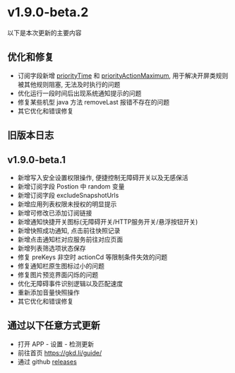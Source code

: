 # v1.9.0-beta.2

以下是本次更新的主要内容

## 优化和修复

- 订阅字段新增 [priorityTime](https://gkd.li/api/interfaces/RawCommonProps#prioritytime) 和 [priorityActionMaximum](https://gkd.li/api/interfaces/RawCommonProps#priorityactionmaximum), 用于解决开屏类规则被其他规则阻塞, 无法及时执行的问题
- 优化运行一段时间后出现系统通知提示的问题
- 修复某些机型 java 方法 removeLast 报错不存在的问题
- 其它优化和错误修复

## 旧版本日志

## v1.9.0-beta.1

- 新增写入安全设置权限操作, 便捷控制无障碍开关以及无感保活
- 新增订阅字段 Postion 中 random 变量
- 新增订阅字段 excludeSnapshotUrls
- 新增应用列表权限未授权的明显提示
- 新增可修改已添加订阅链接
- 新增通知快捷开关图标(无障碍开关/HTTP服务开关/悬浮按钮开关)
- 新增快照成功通知, 点击前往快照记录
- 新增点击通知栏对应服务前往对应页面
- 新增列表筛选项状态保存
- 修复 preKeys 非空时 actionCd 等限制条件失效的问题
- 修复通知栏原生图标过小的问题
- 修复图片预览界面闪烁的问题
- 优化无障碍事件识别逻辑以及匹配速度
- 重新添加音量快照操作
- 其它优化和错误修复

## 通过以下任意方式更新

- 打开 APP - 设置 - 检测更新
- 前往首页 <https://gkd.li/guide/>
- 通过 github [releases](https://github.com/gkd-kit/gkd/releases)
